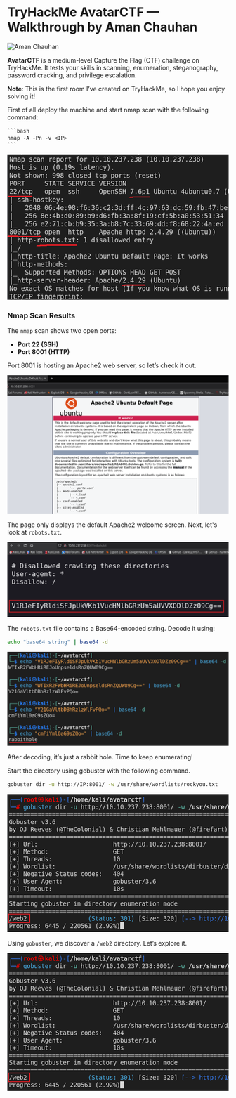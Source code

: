 # TryHackMe AvatarCTF — Walkthrough by Aman Chauhan

![Aman Chauhan](https://miro.medium.com/v2/da:true/resize:fill:88:88/0*CxDs-Ddcy-01hGxi)

**AvatarCTF** is a medium-level Capture the Flag (CTF) challenge on TryHackMe. It tests your skills in scanning, enumeration, steganography, password cracking, and privilege escalation.

**Note**: This is the first room I’ve created on TryHackMe, so I hope you enjoy solving it!

First of all deploy the machine and start nmap scan with the following command:

    ```bash
    nmap -A -Pn -v <IP>
    ```
   ![Key Generation](images/screenshot1.png)
### Nmap Scan Results

The `nmap` scan shows two open ports:

- **Port 22 (SSH)**
- **Port 8001 (HTTP)**

Port 8001 is hosting an Apache2 web server, so let’s check it out.

   ![Key Generation](images/screenshot2.png)

The page only displays the default Apache2 welcome screen. Next, let's look at `robots.txt`.

   ![Key Generation](images/screenshot3.png)

The `robots.txt` file contains a Base64-encoded string. Decode it using:

```bash
echo "base64 string" | base64 -d
```
   ![Key Generation](images/screenshot4.png)

After decoding, it’s just a rabbit hole. Time to keep enumerating!

Start the directory using gobuster with the following command.

```bash
gobuster dir -u http://IP:8001/ -w /usr/share/wordlists/rockyou.txt
```
   ![Key Generation](images/screenshot5.png)

Using `gobuster`, we discover a `/web2` directory. Let’s explore it.

   ![Key Generation](images/screenshot5.png)
